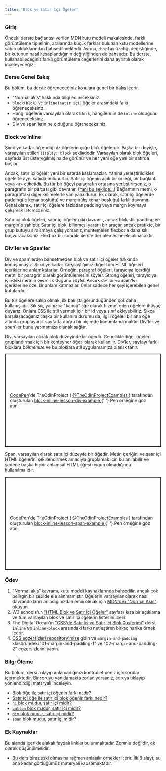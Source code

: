 ```yaml
---
title: 'Blok ve Satır İçi Öğeler'
---
```


### Giriş

Önceki derste bağlantısı verilen MDN kutu modeli makalesinde, farklı görüntüleme tiplerinin, aralarında küçük farklar bulunan kutu modellerine sahip olduklarından bahsedilmektedir. Ayrıca, `display` özelliği değiştiğinde, bir kutunun nasıl hesaplandığının değiştiğinden de bahseder. Bu derste, kullanabileceğiniz farklı görüntüleme değerlerini daha ayrıntılı olarak inceleyeceğiz.

### Derse Genel Bakış

Bu bölüm, bu derste öğreneceğiniz konulara genel bir bakış içerir.

- "Normal akış" hakkında bilgi edineceksiniz.
- `block(blok)` ve `inline(satır içi)` öğeler arasındaki farkı öğreneceksiniz.
- Hangi öğelerin varsayılan olarak `block`, hangilerinin de `inline` olduğunu öğreneceksiniz.
- Div ve span'lerin ne olduğunu öğreneceksiniz.

### Block ve Inline

Şimdiye kadar öğrendiğiniz öğelerin çoğu blok öğelerdir. Başka bir deyişle, varsayılan stilleri `display: block` şeklindedir. <span id="block-inline-difference"></span>Varsayılan olarak blok öğeleri, sayfada üst üste yığılmış halde görünür ve her yeni öğe yeni bir satırda başlar.

Ancak, satır içi öğeler yeni bir satırda başlamazlar. Yanına yerleştirildikleri öğelerle aynı satırda bulunurlar. Satır içi öğenin açık bir örneği, bir bağlantı veya `<a>` etiketidir. Bu tür bir öğeyi paragrafın ortasına yerleştirirseniz, o paragrafın bir parçası gibi davranır. ([Yani bu şekilde...](https://www.youtube.com/watch?v=dQw4w9WgXcQ)) Bağlantının metni, o paragraftaki diğer kelimelerle yan yana durur. Ek olarak, satır içi öğelerde padding(iç kenar boşluğu) ve margin(dış kenar boşluğu) farklı davranır. Genel olarak, satır içi öğelere fazladan padding veya margin koymaya çalışmak istemezsiniz.

Satır içi blok öğeleri, satır içi öğeler gibi davranır, ancak blok stili padding ve margin'e sahiptir. Satır içi blok, bilinmesi yararlı bir araçtır, ancak pratikte, bir grup kutuyu sıralamaya çalışıyorsanız, muhtemelen flexbox'a daha sık başvuracaksınız. Flexbox bir sonraki derste derinlemesine ele alınacaktır.

### Div'ler ve Span'ler

Div ve span'lerden bahsetmeden blok ve satır içi öğeler hakkında konuşamayız. Şimdiye kadar karşılaştığımız diğer tüm HTML öğeleri içeriklerine anlam katarlar. Örneğin, paragraf öğeleri, tarayıcıya içerdiği metni bir paragraf olarak görüntülemesini söyler. Strong öğeleri, tarayıcıya içindeki metnin önemli olduğunu söyler. Ancak div'ler ve span'ler içeriklerine özel bir anlam katmazlar. Onlar sadece her şeyi içerebilen genel kutulardır.

Bu tür öğelere sahip olmak, ilk bakışta göründüğünden çok daha kullanışlıdır. Sık sık, yalnızca "kanca" öğe olarak hizmet eden öğelere ihtiyaç duyarız. Onlara CSS ile stil vermek için bir id veya sınıf ekleyebiliriz. Sıkça karşılaşacağımız başka bir kullanım durumu da, ilgili öğeleri bir ana öğe altında gruplayarak sayfada doğru bir biçimde konumlandırmaktır. Div'ler ve span'ler bunu yapmamıza olanak sağlar.

Div, varsayılan olarak blok düzeyinde bir öğedir. Genellikle diğer öğeleri gruplandırmak için bir konteyner öğesi olarak kullanılır. Div'ler, sayfayı farklı bloklara *bölmemize* ve bu bloklara stil uygulamamıza olanak tanır.

<p
  class="codepen"
  data-height="300"
  data-theme-id="dark"
  data-default-tab="html,result"
  data-slug-hash="KKXXbwR"
  data-preview="true"
  data-user="TheOdinProjectExamples"
  style="height: 300px; box-sizing: border-box; display: flex; align-items: center; justify-content: center; border: 2px solid; margin: 1em 0; padding: 1em;"
>
  <span>
    <a href="https://codepen.io">CodePen</a>'de TheOdinProject (
    <a href="https://codepen.io/TheOdinProjectExamples">
      @TheOdinProjectExamples
    </a>
    ) tarafından oluşturulan
    <a href="https://codepen.io/TheOdinProjectExamples/pen/KKXXbwR">
      block-inline-lesson-div-example
    </a>{' '}
    Pen örneğine göz atın.
  </span>
</p>
<script async src="https://cpwebassets.codepen.io/assets/embed/ei.js"></script>

Span, varsayılan olarak satır içi düzeyde bir öğedir. Metin içeriğini ve satır içi HTML öğelerini şekillendirmek amacıyla gruplamak için kullanılabilir ve sadece başka hiçbir anlamsal HTML öğesi uygun olmadığında kullanılmalıdır.

<p
  class="codepen"
  data-height="300"
  data-theme-id="dark"
  data-default-tab="html,result"
  data-slug-hash="abLLPor"
  data-preview="true"
  data-user="TheOdinProjectExamples"
  style="height: 300px; box-sizing: border-box; display: flex; align-items: center; justify-content: center; border: 2px solid; margin: 1em 0; padding: 1em;"
>
  <span>
    <a href="https://codepen.io">CodePen</a>'de TheOdinProject (
    <a href="https://codepen.io/TheOdinProjectExamples">
      @TheOdinProjectExamples
    </a>
    ) tarafından oluşturulan
    <a href="https://codepen.io/TheOdinProjectExamples/pen/abLLPor">
      block-inline-lesson-span-example
    </a>{' '}
    Pen örneğine göz atın.
  </span>
</p>
<script async src="https://cpwebassets.codepen.io/assets/embed/ei.js"></script>

### Ödev

<div class="lesson-content__panel" markdown="1">

1.  "Normal akış" kavramı, kutu modeli kaynaklarında bahsedilir, ancak çok belirgin bir şekilde ele alınmamıştır. Öğelerin varsayılan olarak nasıl davrandıklarını anladığınızdan emin olmak için [MDN'den "Normal Akış"](https://developer.mozilla.org/en-US/docs/Learn/CSS/CSS_layout/Normal_Flow)ı okuyun.
2.  W3 schools'un ["HTML Blok ve Satır İçi Öğeler"](https://www.w3schools.com/html/html_blocks.asp) sayfası, kısa bir açıklama ve tüm varsayılan blok ve satır içi öğelerin listesini içerir.
3.  The Digital Ocean'ın ["CSS'de Satır İçi ve Satır İçi Blok Gösterimi"](https://www.digitalocean.com/community/tutorials/css-display-inline-vs-inline-block) dersi, `inline` ve `inline-block` arasındaki farkı netleştiren birkaç harika örnek içerir.
4.  [CSS egzersizleri repository'mize](https://github.com/TheOdinProject/css-exercises) gidin ve `margin-and-padding` klasöründeki "01-margin-and-padding-1" ve "02-margin-and-padding-2" egzersizlerini yapın.

</div>

### Bilgi Ölçme

Bu bölüm, dersi anlayıp anlamadığınızı kontrol etmeniz için sorular içermektedir. Bir soruyu yanıtlamakta zorlanıyorsanız, soruya tıklayıp yönlendirdiği materyali inceleyin.

- [Blok öğe ile satır içi öğenin farkı nedir?](#block-inline-difference)
- [Satır içi öğe ile satır içi blok öğenin farkı nedir?](https://www.digitalocean.com/community/tutorials/css-display-inline-vs-inline-block)
- [`h1` blok mudur, satır içi midir?](https://www.w3schools.com/html/html_blocks.asp)
- [`button` blok mudur, satır içi midir?](https://www.w3schools.com/html/html_blocks.asp)
- [`div` blok mudur, satır içi midir?](https://www.w3schools.com/html/html_blocks.asp)
- [`span` blok mudur, satır içi midir?](https://www.w3schools.com/html/html_blocks.asp)

### Ek Kaynaklar

Bu alanda içerikle alakalı faydalı linkler bulunmaktadır. Zorunlu değildir, ek olarak düşünülmelidir.

- [Bu ders](https://learnlayout.com/no-layout.html) biraz eski olmasına rağmen anlaşılır örnekler içerir. İlk 6 slayt, şu ana kadar gördüğümüz materyali kapsamaktadır.
